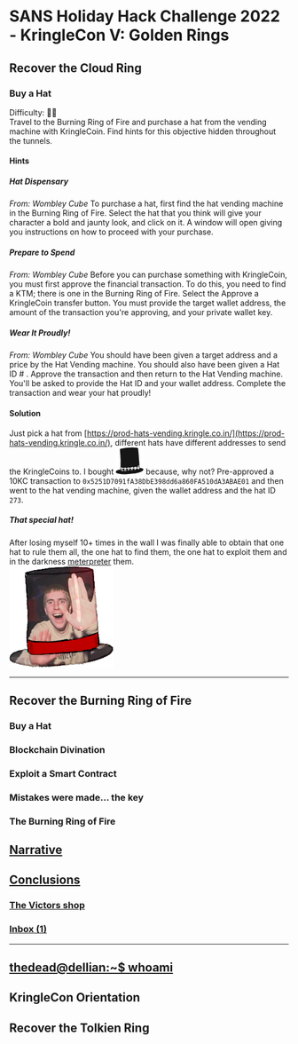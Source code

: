 # SANS Holiday Hack Challenge 2022 - KringleCon V: Golden Rings
## Recover the Cloud Ring
### Buy a Hat
Difficulty: :christmas_tree::christmas_tree:  
Travel to the Burning Ring of Fire and purchase a hat from the vending machine with KringleCoin. Find hints for this objective hidden throughout the tunnels.

#### Hints
##### Hat Dispensary
*From: Wombley Cube*
To purchase a hat, first find the hat vending machine in the Burning Ring of Fire. Select the hat that you think will give your character a bold and jaunty look, and click on it. A window will open giving you instructions on how to proceed with your purchase.

##### Prepare to Spend
*From: Wombley Cube*
Before you can purchase something with KringleCoin, you must first approve the financial transaction. To do this, you need to find a KTM; there is one in the Burning Ring of Fire. Select the Approve a KringleCoin transfer button. You must provide the target wallet address, the amount of the transaction you're approving, and your private wallet key.

##### Wear It Proudly!
*From: Wombley Cube*
You should have been given a target address and a price by the Hat Vending machine. You should also have been given a Hat ID # . Approve the transaction and then return to the Hat Vending machine. You'll be asked to provide the Hat ID and your wallet address. Complete the transaction and wear your hat proudly!

#### Solution
Just pick a hat from [https://prod-hats-vending.kringle.co.in/](https://prod-hats-vending.kringle.co.in/), different hats have different addresses to send the KringleCoins to. I bought [![tophat3_houndstooth](imgs/tophat3_houndstooth_small.png)](imgs/tophat3_houndstooth.png) because, why not?
Pre-approved a 10KC transaction to `0x5251D7091fA38DbE398dd6a860FA510dA3ABAE01` and then went to the hat vending machine, given the wallet address and the hat ID `273`.

##### That special hat!
After losing myself 10+ times in the wall I was finally able to obtain that one hat to rule them all, the one hat to find them, the one hat to exploit them and in the darkness [meterpreter](https://media.tenor.com/z6X-NO4N6TwAAAAd/metasploit-meterpreter.gif) them.  
![tophat1_dimitri](imgs/tophat1_dimitri.png)


---
## Recover the Burning Ring of Fire
### Buy a Hat
### Blockchain Divination
### Exploit a Smart Contract
### Mistakes were made... the key
### The Burning Ring of Fire
## [Narrative](/README.md#narrative)
## [Conclusions](/README.md#conclusions)
### [The Victors shop](/README.md#the-victors-shop)
### [Inbox (1)](/README.md#inbox-1)
---
## [thedead@dellian:~$ whoami](/README.md#thedeaddellian-whoami)
## KringleCon Orientation
## Recover the Tolkien Ring